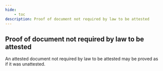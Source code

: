```yaml
---
hide:
    - toc
description: Proof of document not required by law to be attested
---
```


## Proof of document not required by law to be attested

An attested document not required by law to be attested may be proved as if it was unattested.
